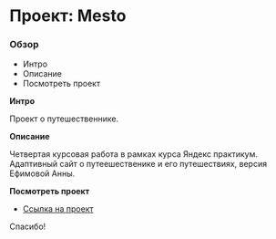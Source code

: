 # Проект: Mesto

### Обзор
* Интро
* Описание
* Посмотреть проект

**Интро**

Проект о путешественнике.

**Описание**

Четвертая курсовая работа в рамках курса Яндекс практикум. Адаптивный сайт о путеешественике и его путешествиях, версия Ефимовой Анны.

**Посмотреть проект**

* [Ссылка на проект](https://annaryabko.github.io/mesto-react/index.html)

Спасибо!